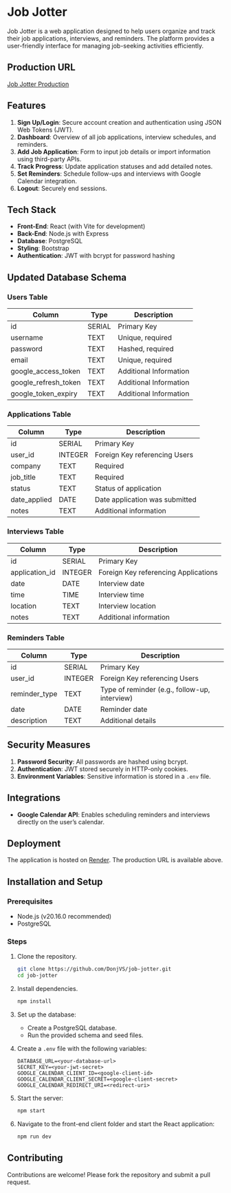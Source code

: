 # Job Jotter

Job Jotter is a web application designed to help users organize and track their job applications, interviews, and reminders. The platform provides a user-friendly interface for managing job-seeking activities efficiently.

## Production URL

[Job Jotter Production](https://jobjotter.onrender.com)

## Features

1. **Sign Up/Login**: Secure account creation and authentication using JSON Web Tokens (JWT).
2. **Dashboard**: Overview of all job applications, interview schedules, and reminders.
3. **Add Job Application**: Form to input job details or import information using third-party APIs.
4. **Track Progress**: Update application statuses and add detailed notes.
5. **Set Reminders**: Schedule follow-ups and interviews with Google Calendar integration.
6. **Logout**: Securely end sessions.

## Tech Stack

- **Front-End**: React (with Vite for development)
- **Back-End**: Node.js with Express
- **Database**: PostgreSQL
- **Styling**: Bootstrap
- **Authentication**: JWT with bcrypt for password hashing

## Updated Database Schema

### Users Table
| Column      | Type     | Description                     |
|-------------|----------|---------------------------------|
| id          | SERIAL   | Primary Key                    |
| username    | TEXT     | Unique, required               |
| password    | TEXT     | Hashed, required               |
| email       | TEXT     | Unique, required               |
| google_access_token      | TEXT     | Additional Information             |
| google_refresh_token       | TEXT     | Additional Information               |
| google_token_expiry      | TEXT     | Additional Information               |

### Applications Table
| Column      | Type       | Description                     |
|-------------|------------|---------------------------------|
| id          | SERIAL     | Primary Key                    |
| user_id     | INTEGER    | Foreign Key referencing Users  |
| company     | TEXT       | Required                       |
| job_title   | TEXT       | Required                       |
| status      | TEXT       | Status of application          |
| date_applied| DATE       | Date application was submitted |
| notes       | TEXT       | Additional information         |

### Interviews Table
| Column      | Type       | Description                     |
|-------------|------------|---------------------------------|
| id          | SERIAL     | Primary Key                    |
| application_id | INTEGER | Foreign Key referencing Applications |
| date        | DATE       | Interview date                 |
| time        | TIME       | Interview time                 |
| location    | TEXT       | Interview location             |
| notes       | TEXT       | Additional information         |

### Reminders Table
| Column      | Type       | Description                     |
|-------------|------------|---------------------------------|
| id          | SERIAL     | Primary Key                    |
| user_id     | INTEGER    | Foreign Key referencing Users  |
| reminder_type | TEXT     | Type of reminder (e.g., follow-up, interview) |
| date        | DATE       | Reminder date                  |
| description | TEXT       | Additional details             |

## Security Measures

1. **Password Security**: All passwords are hashed using bcrypt.
2. **Authentication**: JWT stored securely in HTTP-only cookies.
3. **Environment Variables**: Sensitive information is stored in a `.env` file.

## Integrations

- **Google Calendar API**: Enables scheduling reminders and interviews directly on the user’s calendar.

## Deployment

The application is hosted on [Render](https://render.com). The production URL is available above.

## Installation and Setup

### Prerequisites

- Node.js (v20.16.0 recommended)
- PostgreSQL

### Steps

1. Clone the repository.
   ```bash
   git clone https://github.com/DonjVS/job-jotter.git
   cd job-jotter
   ```

2. Install dependencies.
   ```bash
   npm install
   ```

3. Set up the database:
   - Create a PostgreSQL database.
   - Run the provided schema and seed files.

4. Create a `.env` file with the following variables:
   ```env
   DATABASE_URL=<your-database-url>
   SECRET_KEY=<your-jwt-secret>
   GOOGLE_CALENDAR_CLIENT_ID=<google-client-id>
   GOOGLE_CALENDAR_CLIENT_SECRET=<google-client-secret>
   GOOGLE_CALENDAR_REDIRECT_URI=<redirect-uri>
   ```

5. Start the server:
   ```bash
   npm start
   ```

6. Navigate to the front-end client folder and start the React application:
   ```bash
   npm run dev
   ```

## Contributing

Contributions are welcome! Please fork the repository and submit a pull request.
